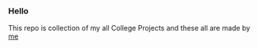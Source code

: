 ### Hello 
This repo is collection of my all College Projects and these all are made by [me](https://github.com/Yashika-Kadiyan) 
